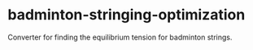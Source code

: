 # badminton-stringing-optimization
Converter for finding the equilibrium tension for badminton strings. 
